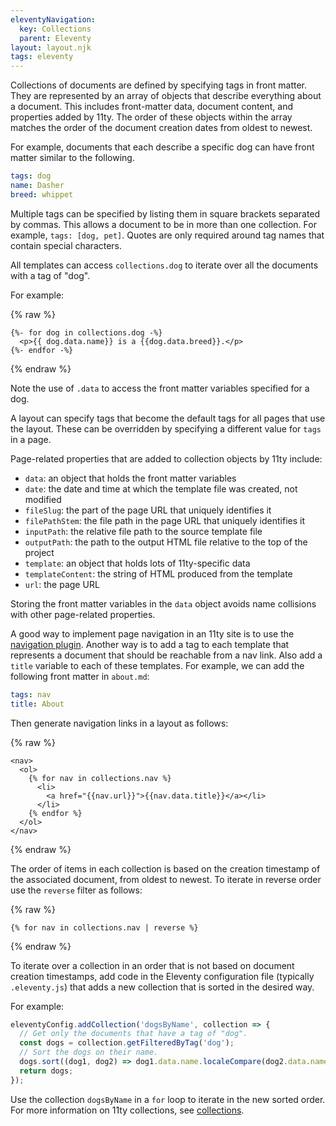 ```yaml
---
eleventyNavigation:
  key: Collections
  parent: Eleventy
layout: layout.njk
tags: eleventy
---
```


Collections of documents are defined by specifying tags in front matter.
They are represented by an array of objects
that describe everything about a document.
This includes front-matter data, document content,
and properties added by 11ty.
The order of these objects within the array matches
the order of the document creation dates from oldest to newest.

For example, documents that each describe a specific dog
can have front matter similar to the following.

```yaml
tags: dog
name: Dasher
breed: whippet
```

Multiple tags can be specified by listing them
in square brackets separated by commas.
This allows a document to be in more than one collection.
For example, `tags: [dog, pet]`.
Quotes are only required around tag names that contain special characters.

All templates can access `collections.dog` to
iterate over all the documents with a tag of "dog".

For example:

{% raw %}

```liquid
{%- for dog in collections.dog -%}
  <p>{{ dog.data.name}} is a {{dog.data.breed}}.</p>
{%- endfor -%}
```

{% endraw %}

Note the use of `.data` to access the front matter variables
specified for a dog.

A layout can specify tags that become the default tags
for all pages that use the layout.
These can be overridden by specifying a different value for `tags` in a page.

Page-related properties that are added to collection objects by 11ty include:

- `data`: an object that holds the front matter variables
- `date`: the date and time at which the template file was created, not modified
- `fileSlug`: the part of the page URL that uniquely identifies it
- `filePathStem`: the file path in the page URL that uniquely identifies it
- `inputPath`: the relative file path to the source template file
- `outputPath`: the path to the output HTML file relative to the top of the project
- `template`: an object that holds lots of 11ty-specific data
- `templateContent`: the string of HTML produced from the template
- `url`: the page URL

Storing the front matter variables in the `data` object
avoids name collisions with other page-related properties.

A good way to implement page navigation in an 11ty site is to use
the [navigation plugin](/blog/navigation-plugin).
Another way is to add a tag to each template that represents
a document that should be reachable from a nav link.
Also add a `title` variable to each of these templates.
For example, we can add the following front matter in `about.md`:

```yaml
tags: nav
title: About
```

Then generate navigation links in a layout as follows:

{% raw %}

```liquid
<nav>
  <ol>
    {% for nav in collections.nav %}
      <li>
        <a href="{{nav.url}}">{{nav.data.title}}</a></li>
      </li>
    {% endfor %}
  </ol>
</nav>
```

{% endraw %}

The order of items in each collection is based on the creation timestamp
of the associated document, from oldest to newest.
To iterate in reverse order use the `reverse` filter as follows:

{% raw %}

```liquid
{% for nav in collections.nav | reverse %}
```

{% endraw %}

To iterate over a collection in an order
that is not based on document creation timestamps,
add code in the Eleventy configuration file (typically `.eleventy.js`)
that adds a new collection that is sorted in the desired way.

For example:

```js
eleventyConfig.addCollection('dogsByName', collection => {
  // Get only the documents that have a tag of "dog".
  const dogs = collection.getFilteredByTag('dog');
  // Sort the dogs on their name.
  dogs.sort((dog1, dog2) => dog1.data.name.localeCompare(dog2.data.name));
  return dogs;
});
```

Use the collection `dogsByName` in a `for` loop
to iterate in the new sorted order.
For more information on 11ty collections,
see [collections](https://www.11ty.dev/docs/collections/).
